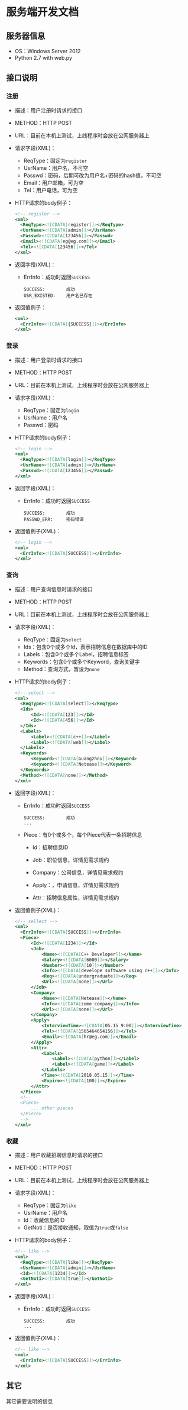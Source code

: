 # 服务端开发文档

## 服务器信息

* OS：Windows Server 2012
* Python 2.7 with web.py

## 接口说明

### 注册

* 描述：用户注册时请求的接口

* METHOD：HTTP POST

* URL：目前在本机上测试，上线程序时会放在公网服务器上

* 请求字段(XML)：

  * ReqType：固定为`register`
  * UsrName：用户名，不可空
  * Passwd：密码，后期可改为用户名+密码的hash值，不可空
  * Email：用户邮箱，可为空
  * Tel：用户电话，可为空

* HTTP请求的body例子：

  ```xml
  <!-- register -->
  <xml>
  	<ReqType><![CDATA[register]]></ReqType>
  	<UsrName><![CDATA[admin]]></UsrName>
  	<Passwd><![CDATA[123456]]></Passwd>
  	<Email><![CDATA[eg@eg.com]]></Email>
  	<Tel><![CDATA[123456]]></Tel>
  </xml>
  ```

* 返回字段(XML)：

  * ErrInfo：成功时返回`SUCCESS`

    ```
    SUCCESS:		成功
    USR_EXISTED:	用户名已存在
    ```

* 返回值例子：

  ```xml
  <xml>
  	<ErrInfo><![CDATA[{SUCCESS}]]></ErrInfo>
  </xml>
  ```

### 登录

* 描述：用户登录时请求的接口

* METHOD：HTTP POST

* URL：目前在本机上测试，上线程序时会放在公网服务器上

* 请求字段(XML)：

  * ReqType：固定为`login`
  * UsrName：用户名
  * Passwd：密码

* HTTP请求的body例子：

  ```xml
  <!-- login -->
  <xml>
  	<ReqType><![CDATA[login]]></ReqType>
  	<UsrName><![CDATA[admin]]></UsrName>
  	<Passwd><![CDATA[123456]]></Passwd>
  </xml>
  ```

* 返回字段(XML)：

  - ErrInfo：成功时返回`SUCCESS`

    ```
    SUCCESS:		成功
    PASSWD_ERR:		密码错误
    ```

* 返回值例子(XML)：

  ```xml
  <!-- login -->
  <xml>
  	<ErrInfo><![CDATA[SUCCESS]]></ErrInfo>
  </xml>
  ```

### 查询

* 描述：用户查询信息时请求的接口

* METHOD：HTTP POST

* URL：目前在本机上测试，上线程序时会放在公网服务器上

* 请求字段(XML)：

  * ReqType：固定为`select`
  * Ids：包含0个或多个Id，表示招聘信息在数据库中的ID
  * Labels：包含0个或多个Label，招聘信息标签
  * Keywords：包含0个或多个Keyword，查询关键字
  * Method：查询方式，暂设为`none`

* HTTP请求的body例子：

  ```xml
  <!-- select -->
  <xml>
  	<ReqType><![CDATA[select]]></ReqType>
  	<Ids>
  		<Id><![CDATA[123]]></Id>
  		<Id><![CDATA[456]]></Id>
  	</Ids>
  	<Labels>
  		<Label><![CDATA[c++]]></Label>
  		<Label><![CDATA[web]]></Label>
  	</Labels>
  	<Keywords>
  		<Keyword><![CDATA[Guangzhou]]></Keyword>
  		<Keyword><![CDATA[Netease]]></Keyword>
  	</Keywords>
  	<Method><![CDATA[none]]></Method>
  </xml>
  ```

* 返回字段(XML)：

  - ErrInfo：成功时返回`SUCCESS`

    ```
    SUCCESS:		成功
    ...
    ```

  - Piece：有0个或多个，每个Piece代表一条招聘信息

    * Id：招聘信息ID


    * Job：职位信息，详情见需求规约
    * Company：公司信息，详情见需求规约
    * Apply：，申请信息，详情见需求规约
    * Attr：招聘信息属性，详情见需求规约

* 返回值例子(XML)：

  ```xml
  <!-- sellect -->
  <xml>
  	<ErrInfo><![CDATA[SUCCESS]]></ErrInfo>
  	<Piece>
  		<Id><![CDATA[1234]]></Id>
  		<Job>
  			<Name><![CDATA[C++ Developer]]></Name>
  			<Salary><![CDATA[6000]]></Salary>
  			<Number><![CDATA[10]]></Number>
  			<Info><![CDATA[develope software using c++]]></Info>
  			<Req><![CDATA[undergraduate]]></Req>
  			<Url><![CDATA[none]]></Url>
  		</Job>
  		<Company>
  			<Name><![CDATA[Netease]]></Name>
  			<Info><![CDATA[some company]]></Info>
  			<Url><![CDATA[none]]></Url>
  		</Company>
  		<Apply>
  			<InterviewTime><![CDATA[05.15 9:00]]></InterviewTime>
  			<Tel><![CDATA[1565464654156]]></Tel>
  			<Email><![CDATA[hr@eg.com]]></Email>
  		</Apply>
  		<Attr>
  			<Labels>
  				<Label><![CDATA[python]]></Label>
  				<Label><![CDATA[game]]></Label>
  			</Labels>
  			<Time><![CDATA[2018.05.15]]></Time>
  			<Expire><![CDATA[100]]></Expire>
  		</Attr>
  	</Piece>
  	<!--
  	<Piece>
  		... other pieces
  	</Piece>
  	-->
  </xml>
  ```

### 收藏

* 描述：用户收藏招聘信息时请求的接口

* METHOD：HTTP POST

* URL：目前在本机上测试，上线程序时会放在公网服务器上

* 请求字段(XML)：

  * ReqType：固定为`like`
  * UsrName：用户名
  * Id：收藏信息的ID
  * GetNoti：是否接收通知，取值为`true`或`false`

* HTTP请求的body例子：

  ```xml
  <!-- like -->
  <xml>
  	<ReqType><![CDATA[like]]></ReqType>
  	<UsrName><![CDATA[admin]]></UsrName>
  	<Id><![CDATA[1234]]></Id>
  	<GetNoti><![CDATA[true]]></GetNoti>
  </xml>
  ```

* 返回字段(XML)：

  - ErrInfo：成功时返回`SUCCESS`

    ```
    SUCCESS:		成功
    ...
    ```

* 返回值例子(XML)：

  ```xml
  <!-- like -->
  <xml>
  	<ErrInfo><![CDATA[SUCCESS]]></ErrInfo>
  </xml>
  ```


## 其它

其它需要说明的信息